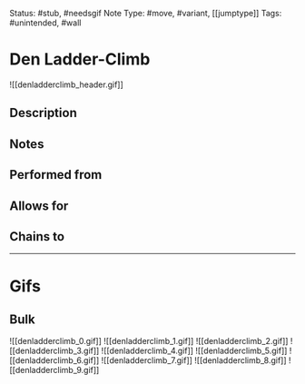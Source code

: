 Status: #stub, #needsgif 
Note Type: #move, #variant, [[jumptype]]
Tags: #unintended, #wall 

# Den Ladder-Climb
![[denladderclimb_header.gif]]
## Description


## Notes


## Performed from


## Allows for


## Chains to


___
# Gifs
## Bulk
![[denladderclimb_0.gif]]
![[denladderclimb_1.gif]]
![[denladderclimb_2.gif]]
![[denladderclimb_3.gif]]
![[denladderclimb_4.gif]]
![[denladderclimb_5.gif]]
![[denladderclimb_6.gif]]
![[denladderclimb_7.gif]]
![[denladderclimb_8.gif]]
![[denladderclimb_9.gif]]